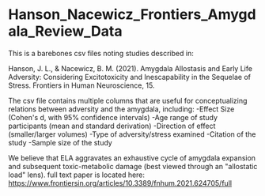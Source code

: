 # Hanson_Nacewicz_Frontiers_Amygdala_Review_Data

This is a barebones csv files noting studies described in:

Hanson, J. L., & Nacewicz, B. M. (2021). Amygdala Allostasis and Early Life Adversity: Considering Excitotoxicity and Inescapability in the Sequelae of Stress. Frontiers in Human Neuroscience, 15.

The csv file contains multiple columns that are useful for conceptualizing relations between adversity and the amygdala, including:
-Effect Size (Cohen's d, with 95% confidence intervals)
-Age range of study participants (mean and standard derivation)
-Direction of effect (smaller/larger volumes)
-Type of adversity/stress examined
-Citation of the study
-Sample size of the study

We believe that ELA aggravates an exhaustive cycle of amygdala expansion and subsequent toxic-metabolic damage (best viewed through an "allostatic load" lens). full text paper is located here: https://www.frontiersin.org/articles/10.3389/fnhum.2021.624705/full

